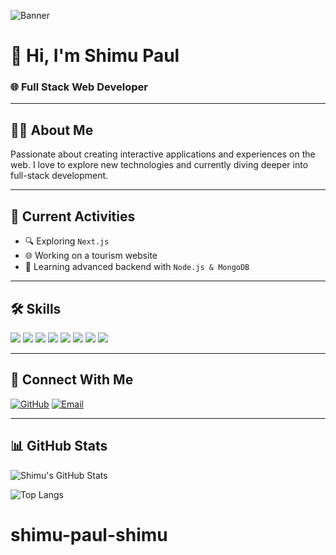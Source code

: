 ![Banner](https://postimg.cc/vD45Sdfm)

# 👋 Hi, I'm Shimu Paul
### 🌐 Full Stack Web Developer

---

## 🧑‍💻 About Me
Passionate about creating interactive applications and experiences on the web. I love to explore new technologies and currently diving deeper into full-stack development.

---

## 🚀 Current Activities
- 🔍 Exploring `Next.js`
- 🌐 Working on a tourism website
- 📘 Learning advanced backend with `Node.js & MongoDB`

---

## 🛠️ Skills
<p>
  <img src="https://img.shields.io/badge/HTML-FF5722?style=for-the-badge&logo=html5&logoColor=white" />
  <img src="https://img.shields.io/badge/CSS-2965f1?style=for-the-badge&logo=css3&logoColor=white" />
  <img src="https://img.shields.io/badge/JavaScript-f7df1e?style=for-the-badge&logo=javascript&logoColor=black" />
  <img src="https://img.shields.io/badge/React-61DAFB?style=for-the-badge&logo=react&logoColor=black" />
  <img src="https://img.shields.io/badge/Node.js-3C873A?style=for-the-badge&logo=node.js&logoColor=white" />
  <img src="https://img.shields.io/badge/Express.js-black?style=for-the-badge&logo=express&logoColor=white" />
  <img src="https://img.shields.io/badge/MongoDB-4EA94B?style=for-the-badge&logo=mongodb&logoColor=white" />
  <img src="https://img.shields.io/badge/Firebase-FFCA28?style=for-the-badge&logo=firebase&logoColor=black" />
</p>

---
## 🔗 Connect With Me

[![GitHub](https://img.shields.io/badge/GitHub-black?style=for-the-badge&logo=github&logoColor=white)](https://github.com/)
[![Email](https://img.shields.io/badge/Email-red?style=for-the-badge&logo=gmail&logoColor=white)](mailto:shimupaul96@gmail.com)

---

## 📊 GitHub Stats
![Shimu's GitHub Stats](https://github-readme-stats.vercel.app/api?username=shimu-paul&show_icons=true&theme=radical)

![Top Langs](https://github-readme-stats.vercel.app/api/top-langs/?username=shimu-paul&layout=compact)


# shimu-paul-shimu
